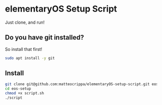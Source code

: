 # elementaryOS Setup Script

Just clone, and run!

## Do you have git installed?

So install that first!

```bash
sudo apt install -y git
```

## Install

```bash
git clone git@github.com:matteocrippa/elementaryOS-setup-script.git eos-setup
cd eos-setup
chmod +x script.sh
./script
```
